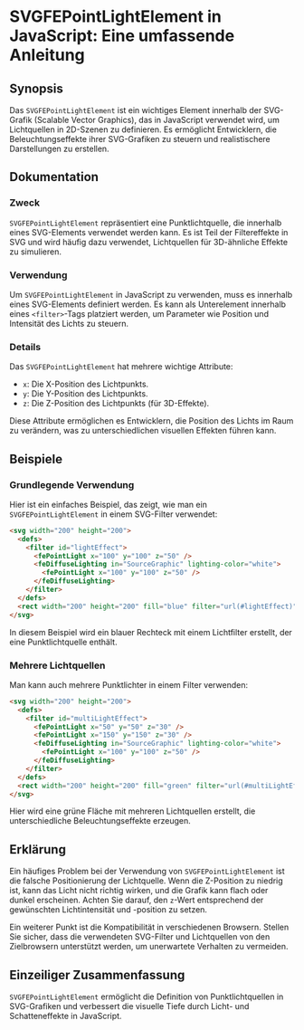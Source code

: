 <!--
Meta Description: # SVGFEPointLightElement in JavaScript: Eine umfassende Anleitung ## Synopsis Das `SVGFEPointLightElement` ist ein wichtiges Element innerhalb der SVG...
Meta Keywords: die, svg, filter, svgfepointlightelement, und
-->

# SVGFEPointLightElement in JavaScript: Eine umfassende Anleitung

## Synopsis
Das `SVGFEPointLightElement` ist ein wichtiges Element innerhalb der SVG-Grafik (Scalable Vector Graphics), das in JavaScript verwendet wird, um Lichtquellen in 2D-Szenen zu definieren. Es ermöglicht Entwicklern, die Beleuchtungseffekte ihrer SVG-Grafiken zu steuern und realistischere Darstellungen zu erstellen.

## Dokumentation
### Zweck
`SVGFEPointLightElement` repräsentiert eine Punktlichtquelle, die innerhalb eines SVG-Elements verwendet werden kann. Es ist Teil der Filtereffekte in SVG und wird häufig dazu verwendet, Lichtquellen für 3D-ähnliche Effekte zu simulieren.

### Verwendung
Um `SVGFEPointLightElement` in JavaScript zu verwenden, muss es innerhalb eines SVG-Elements definiert werden. Es kann als Unterelement innerhalb eines `<filter>`-Tags platziert werden, um Parameter wie Position und Intensität des Lichts zu steuern.

### Details
Das `SVGFEPointLightElement` hat mehrere wichtige Attribute:
- `x`: Die X-Position des Lichtpunkts.
- `y`: Die Y-Position des Lichtpunkts.
- `z`: Die Z-Position des Lichtpunkts (für 3D-Effekte).

Diese Attribute ermöglichen es Entwicklern, die Position des Lichts im Raum zu verändern, was zu unterschiedlichen visuellen Effekten führen kann.

## Beispiele
### Grundlegende Verwendung
Hier ist ein einfaches Beispiel, das zeigt, wie man ein `SVGFEPointLightElement` in einem SVG-Filter verwendet:

```html
<svg width="200" height="200">
  <defs>
    <filter id="lightEffect">
      <fePointLight x="100" y="100" z="50" />
      <feDiffuseLighting in="SourceGraphic" lighting-color="white">
        <fePointLight x="100" y="100" z="50" />
      </feDiffuseLighting>
    </filter>
  </defs>
  <rect width="200" height="200" fill="blue" filter="url(#lightEffect)" />
</svg>
```

In diesem Beispiel wird ein blauer Rechteck mit einem Lichtfilter erstellt, der eine Punktlichtquelle enthält.

### Mehrere Lichtquellen
Man kann auch mehrere Punktlichter in einem Filter verwenden:

```html
<svg width="200" height="200">
  <defs>
    <filter id="multiLightEffect">
      <fePointLight x="50" y="50" z="30" />
      <fePointLight x="150" y="150" z="30" />
      <feDiffuseLighting in="SourceGraphic" lighting-color="white">
        <fePointLight x="100" y="100" z="50" />
      </feDiffuseLighting>
    </filter>
  </defs>
  <rect width="200" height="200" fill="green" filter="url(#multiLightEffect)" />
</svg>
```

Hier wird eine grüne Fläche mit mehreren Lichtquellen erstellt, die unterschiedliche Beleuchtungseffekte erzeugen.

## Erklärung
Ein häufiges Problem bei der Verwendung von `SVGFEPointLightElement` ist die falsche Positionierung der Lichtquelle. Wenn die Z-Position zu niedrig ist, kann das Licht nicht richtig wirken, und die Grafik kann flach oder dunkel erscheinen. Achten Sie darauf, den `z`-Wert entsprechend der gewünschten Lichtintensität und -position zu setzen.

Ein weiterer Punkt ist die Kompatibilität in verschiedenen Browsern. Stellen Sie sicher, dass die verwendeten SVG-Filter und Lichtquellen von den Zielbrowsern unterstützt werden, um unerwartete Verhalten zu vermeiden.

## Einzeiliger Zusammenfassung
`SVGFEPointLightElement` ermöglicht die Definition von Punktlichtquellen in SVG-Grafiken und verbessert die visuelle Tiefe durch Licht- und Schatteneffekte in JavaScript.